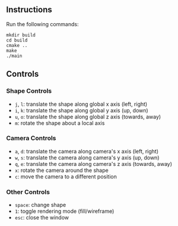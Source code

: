## Instructions

Run the following commands:
```
mkdir build
cd build
cmake ..
make
./main
```

## Controls

### Shape Controls

- ```j```, ```l```: translate the shape along global x axis (left, right)
- ```i```, ```k```: translate the shape along global y axis (up, down)
- ```u```, ```o```: translate the shape along global z axis (towards, away)
- ```m```: rotate the shape about a local axis

### Camera Controls

- ```a```, ```d```: translate the camera along camera's x axis (left, right)
- ```w```, ```s```: translate the camera along camera's y axis (up, down)
- ```q```, ```e```: translate the camera along camera's z axis (towards, away)
- ```x```: rotate the camera around the shape
- ```c```: move the camera to a different position

### Other Controls

- ```space```: change shape
- ```1```: toggle rendering mode (fill/wireframe)
- ```esc```: close the window
